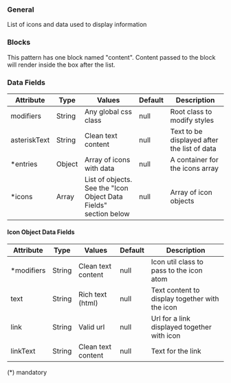 ### General

List of icons and data used to display information

### Blocks

This pattern has one block named "content". Content passed to the block will render inside the box after the list.

### Data Fields

| Attribute    | Type   | Values                                                           | Default | Description                                 |
| ------------ | ------ | ---------------------------------------------------------------- | ------- | ------------------------------------------- |
| modifiers    | String | Any global css class                                             | null    | Root class to modify styles                 |
| asteriskText | String | Clean text content                                               | null    | Text to be displayed after the list of data |
| \*entries    | Object | Array of icons with data                                         | null    | A container for the icons array             |
| \*icons      | Array  | List of objects. See the "Icon Object Data Fields" section below | null    | Array of icon objects                       |

#### Icon Object Data Fields

| Attribute   | Type   | Values             | Default | Description                                    |
| ----------- | ------ | ------------------ | ------- | ---------------------------------------------- |
| \*modifiers | String | Clean text content | null    | Icon util class to pass to the icon atom       |
| text        | String | Rich text (html)   | null    | Text content to display together with the icon |
| link        | String | Valid url          | null    | Url for a link displayed together with icon    |
| linkText    | String | Clean text content | null    | Text for the link                              |

(\*) mandatory
